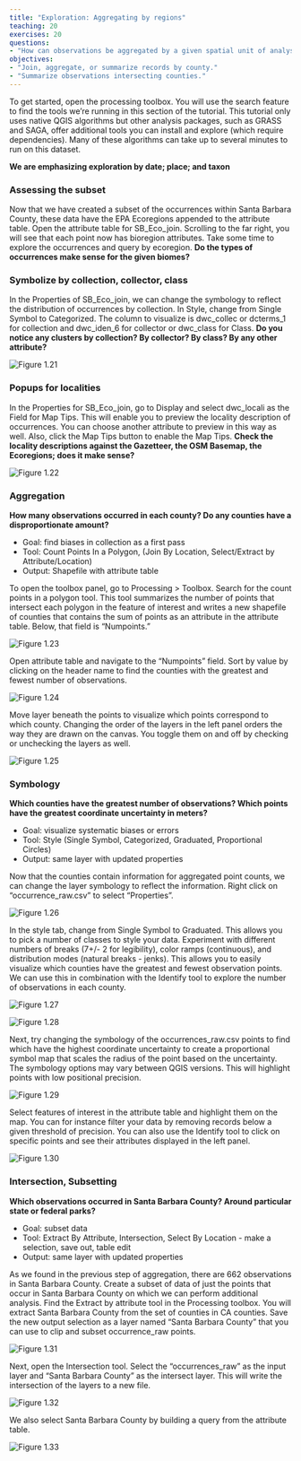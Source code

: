 ```yaml
---
title: "Exploration: Aggregating by regions"
teaching: 20
exercises: 20
questions:
- "How can observations be aggregated by a given spatial unit of analysis?"
objectives:
- "Join, aggregate, or summarize records by county."
- "Summarize observations intersecting counties."
---
```

To get started, open the processing toolbox. You will use the search feature to find the tools we’re running in this section of the tutorial. This tutorial only uses native QGIS algorithms but other analysis packages, such as GRASS and SAGA, offer additional tools you can install and explore (which require dependencies). Many of these algorithms can take up to several minutes to run on this dataset. 

**We are emphasizing exploration by date; place; and taxon**

### Assessing the subset
Now that we have created a subset of the occurrences within Santa Barbara County, these data have the EPA Ecoregions appended to the attribute table. Open the attribute table for SB_Eco_join. Scrolling to the far right, you will see that each point now has bioregion attributes. Take some time to explore the occurrences and query by ecoregion. **Do the types of occurrences make sense for the given biomes?**

### Symbolize by collection, collector, class
In the Properties of SB_Eco_join, we can change the symbology to reflect the distribution of occurrences by collection. In Style, change from Single Symbol to Categorized. The column to visualize is dwc_collec or dcterms_1 for collection and dwc_iden_6 for collector or dwc_class for Class. **Do you notice any clusters by collection? By collector? By class? By any other attribute?**

![Figure 1.21](https://raw.githubusercontent.com/data-lessons/QGIS-nhcdata-lesson/gh-pages/fig/1.21.png)

### Popups for localities 
In the Properties for SB_Eco_join, go to Display and select dwc_locali as the Field for Map Tips. This will enable you to preview the locality description of occurrences. You can choose another attribute to preview in this way as well. Also, click the Map Tips button to enable the Map Tips. **Check the locality descriptions against the Gazetteer, the OSM Basemap, the Ecoregions; does it make sense?**

![Figure 1.22](https://raw.githubusercontent.com/data-lessons/QGIS-nhcdata-lesson/gh-pages/fig/1.22.png)

### Aggregation
**How many observations occurred in each county? Do any counties have a disproportionate amount?**

* Goal: find biases in collection as a first pass
* Tool: Count Points In a Polygon, (Join By Location, Select/Extract by Attribute/Location)
* Output: Shapefile with attribute table

To open the toolbox panel, go to Processing > Toolbox. Search for the count points in a polygon tool. This tool summarizes the number of points that intersect each polygon in the feature of interest and writes a new shapefile of counties that contains the sum of points as an attribute in the attribute table. Below, that field is “Numpoints.” 

![Figure 1.23](https://raw.githubusercontent.com/data-lessons/QGIS-nhcdata-lesson/gh-pages/fig/1.23.png)

Open attribute table and navigate to the “Numpoints” field. Sort by value by clicking on the header name to find the counties with the greatest and fewest number of observations. 

![Figure 1.24](https://raw.githubusercontent.com/data-lessons/QGIS-nhcdata-lesson/gh-pages/fig/1.24.png)

Move layer beneath the points to visualize which points correspond to which county. Changing the order of the layers in the left panel orders the way they are drawn on the canvas. You toggle them on and off by checking or unchecking the layers as well. 

![Figure 1.25](https://raw.githubusercontent.com/data-lessons/QGIS-nhcdata-lesson/gh-pages/fig/1.25.png)

### Symbology
**Which counties have the greatest number of observations? Which points have the greatest coordinate uncertainty in meters?**

* Goal: visualize systematic biases or errors
* Tool: Style (Single Symbol, Categorized, Graduated, Proportional Circles)
* Output: same layer with updated properties

Now that the counties contain information for aggregated point counts, we can change the layer symbology to reflect the information. Right click on “occurrence_raw.csv” to select “Properties”.

![Figure 1.26](https://raw.githubusercontent.com/data-lessons/QGIS-nhcdata-lesson/gh-pages/fig/1.26.png)

In the style tab, change from Single Symbol to Graduated. This allows you to pick a number of classes to style your data. Experiment with different numbers of breaks (7+/- 2 for legibility), color ramps (continuous), and distribution modes (natural breaks - jenks). This allows you to easily visualize which counties have the greatest and fewest observation points. We can use this in combination with the Identify tool to explore the number of observations in each county.

![Figure 1.27](https://raw.githubusercontent.com/data-lessons/QGIS-nhcdata-lesson/gh-pages/fig/1.27.png)

![Figure 1.28](https://raw.githubusercontent.com/data-lessons/QGIS-nhcdata-lesson/gh-pages/fig/1.28.png)

Next, try changing the symbology of the occurrences_raw.csv points to find which have the highest coordinate uncertainty to create a proportional symbol map that scales the radius of the point based on the uncertainty. The symbology options may vary between QGIS versions. This will highlight points with low positional precision. 

![Figure 1.29](https://raw.githubusercontent.com/data-lessons/QGIS-nhcdata-lesson/gh-pages/fig/1.29.png)

Select features of interest in the attribute table and highlight them on the map. You can for instance filter your data by removing records below a given threshold of precision. You can also use the Identify tool to click on specific points and see their attributes displayed in the left panel. 

![Figure 1.30](https://raw.githubusercontent.com/data-lessons/QGIS-nhcdata-lesson/gh-pages/fig/1.30.png)

### Intersection, Subsetting
**Which observations occurred in Santa Barbara County? Around particular state or federal parks?**

* Goal: subset data 
* Tool: Extract By Attribute, Intersection, Select By Location - make a selection, save out, table edit
* Output: same layer with updated properties

As we found in the previous step of aggregation, there are 662 observations in Santa Barbara County.  Create a subset of data of just the points that occur in Santa Barbara County on which we can perform additional analysis. Find the Extract by attribute tool in the Processing toolbox. You will extract Santa Barbara County from the set of counties in CA counties. Save the new output selection as a layer named “Santa Barbara County” that you can use to clip and subset occurrence_raw points.

![Figure 1.31](https://raw.githubusercontent.com/data-lessons/QGIS-nhcdata-lesson/gh-pages/fig/1.31.png)

Next, open the Intersection tool. Select the “occurrences_raw” as the input layer and “Santa Barbara  County” as the intersect layer. This will write the intersection of the layers to a new file.

![Figure 1.32](https://raw.githubusercontent.com/data-lessons/QGIS-nhcdata-lesson/gh-pages/fig/1.32.png)

We also select Santa Barbara County by building a query from the attribute table.

![Figure 1.33](https://raw.githubusercontent.com/data-lessons/QGIS-nhcdata-lesson/gh-pages/fig/1.33.png)